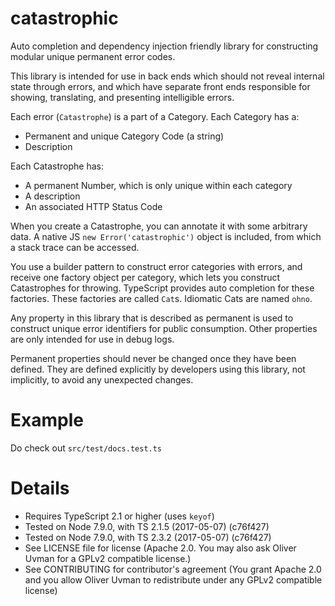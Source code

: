 # catastrophic

Auto completion and dependency injection friendly library for
constructing modular unique permanent error codes.

This library is intended for use in back ends which should not reveal
internal state through errors, and which have separate front ends
responsible for showing, translating, and presenting intelligible
errors.

Each error (`Catastrophe`) is a part of a Category. Each Category has a:
* Permanent and unique Category Code (a string)
* Description

Each Catastrophe has:
* A permanent Number, which is only unique within each category
* A description
* An associated HTTP Status Code

When you create a Catastrophe, you can annotate it with some arbitrary
data. A native JS `new Error('catastrophic')` object is included, from
which a stack trace can be accessed.

You use a builder pattern to construct error categories with errors,
and receive one factory object per category, which lets you construct
Catastrophes for throwing. TypeScript provides auto completion for these
factories. These factories are called `Cat`s. Idiomatic Cats are named
`ohno`.

Any property in this library that is described as permanent is used
to construct unique error identifiers for public consumption. Other
properties are only intended for use in debug logs.

Permanent properties should never be changed once they have been
defined. They are defined explicitly by developers using this library,
not implicitly, to avoid any unexpected changes.

# Example

Do check out `src/test/docs.test.ts`

# Details

* Requires TypeScript 2.1 or higher (uses `keyof`)
* Tested on Node 7.9.0, with TS 2.1.5 (2017-05-07) (c76f427)
* Tested on Node 7.9.0, with TS 2.3.2 (2017-05-07) (c76f427)
* See LICENSE file for license (Apache 2.0. You may also ask
  Oliver Uvman for a GPLv2 compatible license.)
* See CONTRIBUTING for contributor's agreement (You grant Apache 2.0
  and you allow Oliver Uvman to redistribute under any GPLv2 compatible
  license)
